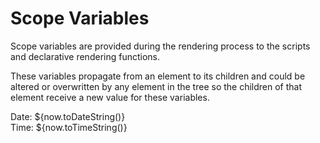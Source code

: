 # Scope Variables

Scope variables are provided during the rendering process to the scripts and declarative rendering functions.

These variables propagate from an element to its children and could be altered or overwritten by any element in the tree so the children of that element receive a new value for these variables.


<i-codepreview>
    <div :scope="{now: new Date()}">
        <div>Date: ${now.toDateString()}</div>
        <div>Time: ${now.toTimeString()}</div>
    </div>
</i-codepreview>